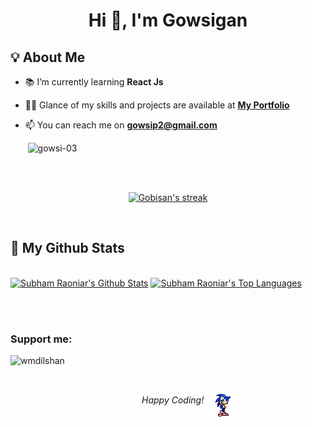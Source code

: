 <h1 align="center">Hi 👋, I'm Gowsigan</h1>

<!--
**gowsi-03/gowsi-03** is a ✨ _special_ ✨ repository because its `README.md` (this file) appears on your GitHub profile.

Here are some ideas to get you started:

- 🔭 I’m currently working on ...
- 🌱 I’m currently learning ...
- 👯 I’m looking to collaborate on ...
- 🤔 I’m looking for help with ...
- 💬 Ask me about ...
- 📫 How to reach me: ...
- 😄 Pronouns: ...
- ⚡ Fun fact: ...
-->

## 💡 About Me

<!-- - 🔭 I’m currently working on **[Project](https://)** -->

- 📚 I’m currently learning **React Js**

- 👨‍💻 Glance of my skills and projects are available at **[My Portfolio](https://gowsi-03.github.io/)**

- 📫 You can reach me on **gowsip2@gmail.com**

<div align="left">
  &nbsp;&nbsp;&nbsp;&nbsp;&nbsp;&nbsp;&nbsp;<img src="https://komarev.com/ghpvc/?username=gowsi-03&style=for-the-badge&color=blueviolet" alt="gowsi-03" />
</div>

</br></br>

<p align="center">
    <a href="https://github.com/gowsi-03/github-readme-streak-stats">
        <img title="🔥 Get streak stats for your profile at git.io/streak-stats" alt="Gobisan's streak" src="https://github-readme-streak-stats.herokuapp.com/?user=gowsi03&theme=black-ice&hide_border=true&stroke=0000&background=060A0CD0"/>
    </a>
</p>

<br/>

## 🔭 My Github Stats
  <br/>
  <a href="https://github.com/gowsi-03/github-readme-streak-stats"><img alt="Subham Raoniar's Github Stats" src="https://github-readme-stats.vercel.app/api?username=gowsi-03&show_icons=true&count_private=true&theme=react&hide_border=true&bg_color=0D1117" /></a> 
  <a href="https://github.com/gowsi-03/github-readme-streak-stats"><img alt="Subham Raoniar's Top Languages" src="https://github-readme-stats.vercel.app/api/top-langs/?username=gowsi-03&langs_count=8&count_private=true&layout=compact&theme=react&hide_border=true&bg_color=0D1117" /></a>

<br/></br>
 
<h3 align="left">Support me: </h3>
<p><a href="https://www.buymeacoffee.com/ajirthan"> <img align="left" src="https://cdn.buymeacoffee.com/buttons/v2/default-yellow.png" height="50" width="210" alt="wmdilshan" /></a></p>
 
 <br/></br>
 
<div>
<i>Happy Coding!</i> <img align="center"  alt="GIF" src="https://raw.githubusercontent.com/Kobigan1223/Kobigan1223/main/assets/images/sonic-dance.gif"/>
</div>

<br/>

